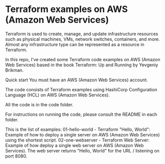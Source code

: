 # Terraform examples on AWS (Amazon Web Services)
Terraform is used to create, manage, and update infrastructure resources such as physical machines, VMs, network switches, containers, and more. Almost any infrastructure type can be represented as a resource in Terraform.

In this repo, I've created some Terraform code examples on AWS (Amazon Web Services) based in the book Terraform: Up and Running by Yevgeniy Brikman.

Quick start
You must have an AWS (Amazon Web Services) account.

The code consists of Terraform examples using HashiCorp Configuration Language (HCL) on AWS (Amazon Web Services).

All the code is in the code folder.

For instructions on running the code, please consult the README in each folder.

This is the list of examples:
01-hello-world - Terraform "Hello, World": Example of how to deploy a single server on AWS (Amazon Web Services) using the shortest script.
02-one-webserver - Terraform Web Server: Example of how deploy a single web server on AWS (Amazon Web Services). The web server returns "Hello, World" for the URL / listening on port 8080.
